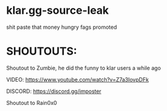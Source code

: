 # klar.gg-source-leak
shit paste that money hungry fags promoted

# SHOUTOUTS:
Shoutout to Zumbie, he did the funny to klar users a while ago

VIDEO: https://www.youtube.com/watch?v=Z7a3IovpDFk

DISCORD: https://discord.gg/imposter


Shoutout to Rain0x0
